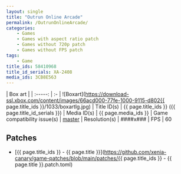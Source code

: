```yaml
---
layout: single
title: "Outrun Online Arcade"
permalink: /OutrunOnlineArcade/
categories:
    - Games
    - Games with aspect ratio patch
    - Games without 720p patch
    - Games without FPS patch
tags:
    - Game
title_ids: 58410968
title_id_serials: XA-2408
media_ids: 3CB8E563
---
```


| Box art                     |
| :-----:                     | :-
| ![Boxart](https://download-ssl.xbox.com/content/images/66acd000-77fe-1000-9115-d802{{ page.title_ids }}/1033/boxartlg.jpg)
| Title ID(s)                 | {{ page.title_ids }} ({{ page.title_id_serials }})
| Media ID(s)                 | {{ page.media_ids }}
| Game compatibility issue(s) | [master](https://github.com/xenia-project/game-compatibility/issues/1060)
| Resolution(s)               | ####x###
| FPS                         | 60

## Patches
* [{{ page.title_ids }} - {{ page.title }}](https://github.com/xenia-canary/game-patches/blob/main/patches/{{ page.title_ids }} - {{ page.title }}.patch.toml)
